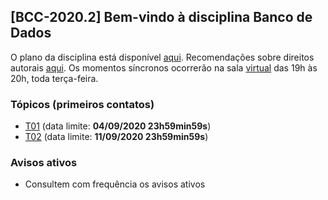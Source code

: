 ## [BCC-2020.2]  Bem-vindo à disciplina Banco de Dados

O plano da disciplina está disponível [aqui](./media/plano.pdf). Recomendações sobre direitos autorais [aqui](./media/recomendacao-prograd.pdf). Os
momentos síncronos ocorrerão na sala [virtual](https://meet.google.com/lookup/awkznsp2o3) das 19h às 20h, toda terça-feira.

### Tópicos (primeiros contatos)

- [T01](topicos/01.md) (data limite: **04/09/2020 23h59min59s**)
- [T02](topicos/02.md) (data limite: **11/09/2020 23h59min59s**)

### Avisos ativos

- Consultem com frequência os avisos ativos


